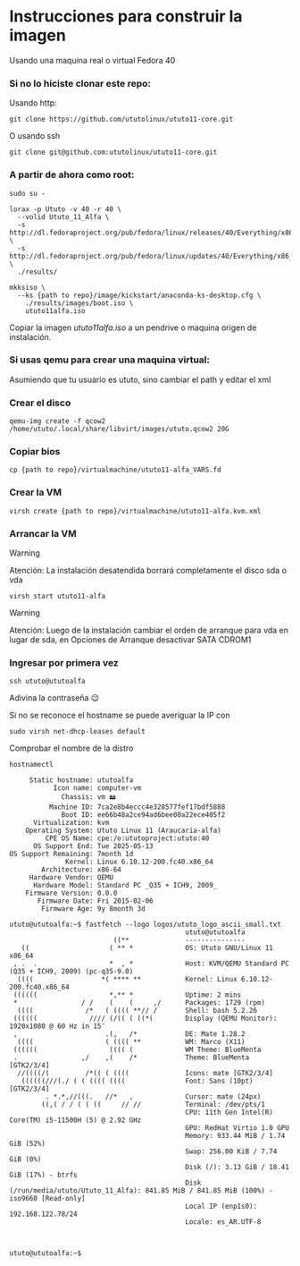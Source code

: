 # Instrucciones para construir la imagen

Usando una maquina real o virtual Fedora 40

### Si no lo hiciste clonar este repo:

Usando http:
```
git clone https://github.com/ututolinux/ututo11-core.git
```

O usando ssh
```
git clone git@github.com:ututolinux/ututo11-core.git
```



### A partir de ahora como root:
```
sudo su -
```

```
lorax -p Ututo -v 40 -r 40 \
  --volid Ututo_11_Alfa \
  -s http://dl.fedoraproject.org/pub/fedora/linux/releases/40/Everything/x86_64/os/ \
  -s http://dl.fedoraproject.org/pub/fedora/linux/updates/40/Everything/x86_64/  \
  ./results/
```

```
mkksiso \
  --ks {path to repo}/image/kickstart/anaconda-ks-desktop.cfg \
    ./results/images/boot.iso \
    ututo11alfa.iso
```

Copiar la imagen *ututo11alfa.iso* a un pendrive o maquina origen de instalación.


### Si usas qemu para crear una maquina virtual:

Asumiendo que tu usuario es ututo, sino cambiar el path y editar el xml

### Crear el disco
```
qemu-img create -f qcow2 /home/ututo/.local/share/libvirt/images/ututo.qcow2 20G
```

### Copiar bios
```
cp {path to repo}/virtualmachine/ututo11-alfa_VARS.fd
```

### Crear la VM
```
virsh create {path to repo}/virtualmachine/ututo11-alfa.kvm.xml
```

### Arrancar la VM

> [!WARNING]
Atención: La instalación desatendida borrará completamente el disco sda o vda

```
virsh start ututo11-alfa
```


> [!WARNING]
Atención: Luego de la instalación cambiar el orden de arranque para vda en lugar de sda, en Opciones de Arranque desactivar SATA CDROM1


### Ingresar por primera vez
```
ssh ututo@ututoalfa
```
Adivina la contraseña :wink:


Si no se reconoce el hostname se puede averiguar la IP con 
```
sudo virsh net-dhcp-leases default  
```

Comprobar el nombre de la distro
```
hostnamectl
```

```
     Static hostname: ututoalfa
           Icon name: computer-vm
             Chassis: vm 🖴
          Machine ID: 7ca2e8b4eccc4e328577fef17bdf5888
             Boot ID: ee66b48a2ce94ad6bee00a22ece405f2
      Virtualization: kvm
    Operating System: Ututo Linux 11 (Araucaria-alfa) 
         CPE OS Name: cpe:/o:ututoproject:ututo:40
      OS Support End: Tue 2025-05-13
OS Support Remaining: 7month 1d
              Kernel: Linux 6.10.12-200.fc40.x86_64
        Architecture: x86-64
     Hardware Vendor: QEMU
      Hardware Model: Standard PC _Q35 + ICH9, 2009_
    Firmware Version: 0.0.0
       Firmware Date: Fri 2015-02-06
        Firmware Age: 9y 8month 3d     

```


``` 
ututo@ututoalfa:~$ fastfetch --logo logos/ututo_logo_ascii_small.txt
                                            ututo@ututoalfa
                          ((**              ---------------
   ((                    ( ** *             OS: Ututo GNU/Linux 11 x86_64
 , .  .                  *  , *             Host: KVM/QEMU Standard PC (Q35 + ICH9, 2009) (pc-q35-9.0)
  ((((                 *( **** **           Kernel: Linux 6.10.12-200.fc40.x86_64
 ((((((                  *,** *             Uptime: 2 mins
 *                / /    (    (     ,/      Packages: 1729 (rpm)
  ((((             /*   ( (((( **// /       Shell: bash 5.2.26
 ((((((             //// (/(( ( ((*(        Display (QEMU Monitor): 1920x1080 @ 60 Hz in 15″
 ,                      .(,   /*            DE: Mate 1.28.2
  ((((                  ( (((( **           WM: Marco (X11)
 ((((((                  (((( (             WM Theme: BlueMenta
 .                ,/    ,(    /*            Theme: BlueMenta [GTK2/3/4]
  //((((/(         /*(( ( ((((              Icons: mate [GTK2/3/4]
   ((((((///(./ ( ( (((( ((((               Font: Sans (10pt) [GTK2/3/4]
         . *.*,//(((.   //*   ,             Cursor: mate (24px)
        ((,( / / ( ( ((     // //           Terminal: /dev/pts/1
                                            CPU: 11th Gen Intel(R) Core(TM) i5-11500H (5) @ 2.92 GHz
                                            GPU: RedHat Virtio 1.0 GPU
                                            Memory: 933.44 MiB / 1.74 GiB (52%)
                                            Swap: 256.00 KiB / 7.74 GiB (0%)
                                            Disk (/): 3.13 GiB / 18.41 GiB (17%) - btrfs
                                            Disk (/run/media/ututo/Ututo_11_Alfa): 841.85 MiB / 841.85 MiB (100%) - iso9660 [Read-only]
                                            Local IP (enp1s0): 192.168.122.78/24
                                            Locale: es_AR.UTF-8

                                                                    
                                                                    
ututo@ututoalfa:~$ 


``` 
